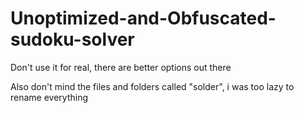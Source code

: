 # Unoptimized-and-Obfuscated-sudoku-solver
Don't use it for real, there are better options out there

Also don't mind the files and folders called "solder", i was too lazy to rename everything
